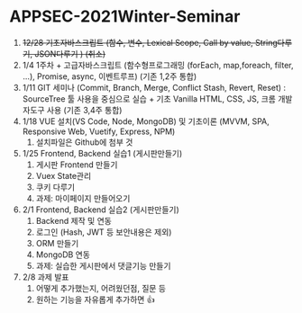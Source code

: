 # APPSEC-2021Winter-Seminar
1. ~~12/28 기초자바스크립트 (함수, 변수, Lexical Scope, Call by value, String다루기, JSON다루기 ) (취소)~~
2. 1/4 1주차 + 고급자바스크립트 (함수형프로그래밍 (forEach, map,foreach, filter, ...), Promise, async, 이벤트루프) (기존 1,2주 통합)
3. 1/11 GIT 세미나 (Commit, Branch, Merge, Conflict Stash, Revert, Reset) : SourceTree 툴 사용을 중심으로 실습 + 기초 Vanilla HTML, CSS, JS, 크롬 개발자도구 사용 (기존 3,4주 통합)
5. 1/18 VUE 설치(VS Code, Node, MongoDB) 및 기초이론 (MVVM, SPA, Responsive Web, Vuetify, Express, NPM)
    1. 설치파일은 Github에 첨부 것
6. 1/25 Frontend, Backend 실습1 (게시판만들기)
    1. 게시판 Frontend 만들기
    2. Vuex State관리
    3. 쿠키 다루기
    4. 과제: 마이페이지 만들어오기
7. 2/1 Frontend, Backend 실습2 (게시판만들기)
    1. Backend 제작 및 연동
    2. 로그인 (Hash, JWT 등 보안내용은 제외)
    3. ORM 만들기
    4. MongoDB 연동
    5. 과제: 실습한 게시판에서 댓글기능 만들기
8. 2/8 과제 발표
    1. 어떻게 추가했는지, 어려웠던점, 질문 등
    2. 원하는 기능을 자유롭게 추가하면 👍

